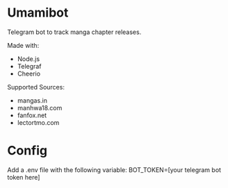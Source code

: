# Umamibot
Telegram bot to track manga chapter releases.

Made with:
- Node.js
- Telegraf
- Cheerio

Supported Sources:
- mangas.in
- manhwa18.com
- fanfox.net
- lectortmo.com

# Config

Add a .env file with the following variable:
BOT_TOKEN=[your telegram bot token here]
